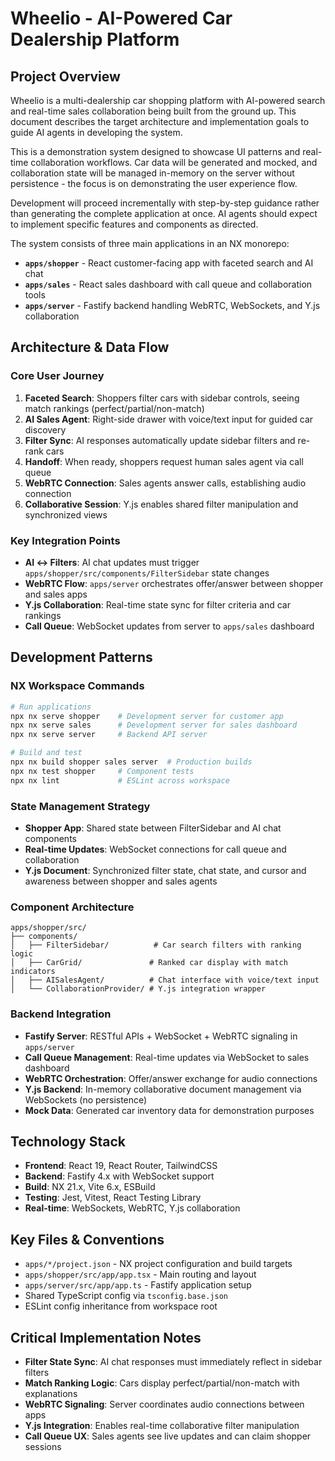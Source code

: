 # Wheelio - AI-Powered Car Dealership Platform

## Project Overview

Wheelio is a multi-dealership car shopping platform with AI-powered search and real-time sales collaboration being built from the ground up. This document describes the target architecture and implementation goals to guide AI agents in developing the system.

This is a demonstration system designed to showcase UI patterns and real-time collaboration workflows. Car data will be generated and mocked, and collaboration state will be managed in-memory on the server without persistence - the focus is on demonstrating the user experience flow.

Development will proceed incrementally with step-by-step guidance rather than generating the complete application at once. AI agents should expect to implement specific features and components as directed.

The system consists of three main applications in an NX monorepo:

- **`apps/shopper`** - React customer-facing app with faceted search and AI chat
- **`apps/sales`** - React sales dashboard with call queue and collaboration tools  
- **`apps/server`** - Fastify backend handling WebRTC, WebSockets, and Y.js collaboration

## Architecture & Data Flow

### Core User Journey
1. **Faceted Search**: Shoppers filter cars with sidebar controls, seeing match rankings (perfect/partial/non-match)
2. **AI Sales Agent**: Right-side drawer with voice/text input for guided car discovery
3. **Filter Sync**: AI responses automatically update sidebar filters and re-rank cars
4. **Handoff**: When ready, shoppers request human sales agent via call queue
5. **WebRTC Connection**: Sales agents answer calls, establishing audio connection
6. **Collaborative Session**: Y.js enables shared filter manipulation and synchronized views

### Key Integration Points
- **AI ↔ Filters**: AI chat updates must trigger `apps/shopper/src/components/FilterSidebar` state changes
- **WebRTC Flow**: `apps/server` orchestrates offer/answer between shopper and sales apps
- **Y.js Collaboration**: Real-time state sync for filter criteria and car rankings
- **Call Queue**: WebSocket updates from server to `apps/sales` dashboard

## Development Patterns

### NX Workspace Commands
```bash
# Run applications
npx nx serve shopper    # Development server for customer app
npx nx serve sales      # Development server for sales dashboard  
npx nx serve server     # Backend API server

# Build and test
npx nx build shopper sales server  # Production builds
npx nx test shopper     # Component tests
npx nx lint             # ESLint across workspace
```

### State Management Strategy
- **Shopper App**: Shared state between FilterSidebar and AI chat components
- **Real-time Updates**: WebSocket connections for call queue and collaboration
- **Y.js Document**: Synchronized filter state, chat state, and cursor and awareness between shopper and sales agents

### Component Architecture
```
apps/shopper/src/
├── components/
│   ├── FilterSidebar/          # Car search filters with ranking logic
│   ├── CarGrid/               # Ranked car display with match indicators
│   ├── AISalesAgent/          # Chat interface with voice/text input
│   └── CollaborationProvider/ # Y.js integration wrapper
```

### Backend Integration
- **Fastify Server**: RESTful APIs + WebSocket + WebRTC signaling in `apps/server`
- **Call Queue Management**: Real-time updates via WebSocket to sales dashboard
- **WebRTC Orchestration**: Offer/answer exchange for audio connections
- **Y.js Backend**: In-memory collaborative document management via WebSockets (no persistence)
- **Mock Data**: Generated car inventory data for demonstration purposes

## Technology Stack
- **Frontend**: React 19, React Router, TailwindCSS
- **Backend**: Fastify 4.x with WebSocket support
- **Build**: NX 21.x, Vite 6.x, ESBuild
- **Testing**: Jest, Vitest, React Testing Library
- **Real-time**: WebSockets, WebRTC, Y.js collaboration

## Key Files & Conventions
- `apps/*/project.json` - NX project configuration and build targets
- `apps/shopper/src/app/app.tsx` - Main routing and layout
- `apps/server/src/app/app.ts` - Fastify application setup
- Shared TypeScript config via `tsconfig.base.json`
- ESLint config inheritance from workspace root

## Critical Implementation Notes
- **Filter State Sync**: AI chat responses must immediately reflect in sidebar filters
- **Match Ranking Logic**: Cars display perfect/partial/non-match with explanations
- **WebRTC Signaling**: Server coordinates audio connections between apps
- **Y.js Integration**: Enables real-time collaborative filter manipulation
- **Call Queue UX**: Sales agents see live updates and can claim shopper sessions
